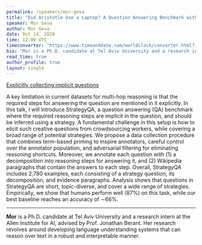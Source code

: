 ```yaml
---
permalink: /speakers/mor-geva
title: "Did Aristotle Use a Laptop? A Question Answering Benchmark with Implicit Reasoning Strategies"
speaker: Mor Geva
author: Mor Geva
date: Oct 14, 2020
time: 12:00 UTC
timeconverter: "https://www.timeanddate.com/worldclock/converter.html?iso=20200902T120000&p1=1440&p2=224&p3=179&p4=136&p5=676&p6=33&p7=152"
bio: "Mor is a Ph.D. candidate at Tel Aviv University and a research intern at the Allen Institute for AI, advised by Prof. Jonathan Berant. Her research revolves around developing language understanding systems that can reason over text in a robust and interpretable manner."
read_time: true
author_profile: true
layout: single
---
```


<a href="https://lolmythesis.com/" class="one-line">Explicitly collecting implicit questions</a>

A key limitation in current datasets for multi-hop reasoning is that the required steps for answering the question are mentioned in it explicitly. In this talk, I will introduce StrategyQA, a question answering (QA) benchmark where the required reasoning steps are implicit in the question, and should be inferred using a strategy. A fundamental challenge in this setup is how to elicit such creative questions from crowdsourcing workers, while covering a broad range of potential strategies. We propose a data collection procedure that combines term-based priming to inspire annotators, careful control over the annotator population, and adversarial filtering for eliminating reasoning shortcuts. Moreover, we annotate each question with (1) a decomposition into reasoning steps for answering it, and (2) Wikipedia paragraphs that contain the answers to each step. Overall, StrategyQA includes 2,780 examples, each consisting of a strategy question, its decomposition, and evidence paragraphs. Analysis shows that questions in StrategyQA are short, topic-diverse, and cover a wide range of strategies. Empirically, we show that humans perform well (87%) on this task, while our best baseline reaches an accuracy of ∼66%.

<hr>

**Mor** is a Ph.D. candidate at Tel Aviv University and a research intern at the Allen Institute for AI, advised by Prof. Jonathan Berant. Her research revolves around developing language understanding systems that can reason over text in a robust and interpretable manner.

